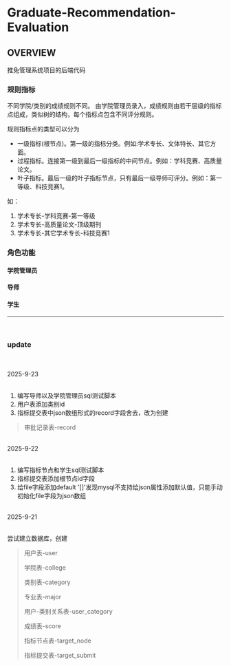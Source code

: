 # Graduate-Recommendation-Evaluation

## OVERVIEW

 推免管理系统项目的后端代码

### 规则指标

不同学院/类别的成绩规则不同。 
由学院管理员录入，成绩规则由若干层级的指标点组成，类似树的结构，每个指标点包含不同评分规则。

规则指标点的类型可以分为

 - 一级指标(根节点)。第一级的指标分类。例如:学术专长、文体特长、其它方面。
 - 过程指标。连接第一级到最后一级指标的中间节点。例如：学科竞赛、高质量论文。
 - 叶子指标。最后一级的叶子指标节点，只有最后一级导师可评分。例如：第一等级、科技竞赛1。

如：
  1. 学术专长-学科竞赛-第一等级
  2. 学术专长-高质量论文-顶级期刊
  3. 学术专长-其它学术专长-科技竞赛1 

### 角色功能

#### 学院管理员

#### 导师

#### 学生


<hr/>
<br/>

### update
<br/>

<br/>
2025-9-23
<br/>
<br/>

1. 编写导师以及学院管理员sql测试脚本
2. 用户表添加类别id
3. 指标提交表中json数组形式的record字段舍去，改为创建
 > 审批记录表-record

<br/>
2025-9-22
<br/>
<br/>

1. 编写指标节点和学生sql测试脚本
2. 指标提交表添加根节点id字段
3. 给file字段添加default '[]'发现mysql不支持给json属性添加默认值，只能手动初始化file字段为json数组


<br/>
2025-9-21
<br/>
<br/>

尝试建立数据库，创建
 > 用户表-user
 > 
 > 学院表-college
 > 
 > 类别表-category
 > 
 > 专业表-major
 > 
 > 用户-类别关系表-user_category
 > 
 > 成绩表-score
 > 
 > 指标节点表-target_node
 >
 > 指标提交表-target_submit